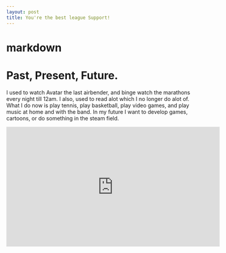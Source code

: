 ```yaml
---
layout: post
title: You're the best league Support!
---
```


# markdown
# Past, Present, Future.
I used to watch Avatar the last airbender, and binge watch the marathons every night till 12am. I also, used to read alot which I no longer do alot of. What I do now is play tennis, play basketball, play video games, and play music at home and with the band. In my future I want to develop games, cartoons, or do something in the steam field. 
<iframe width="560" height="315" src="https://www.youtube.com/embed/7sT0pr51ZAw" frameborder="0" allow="accelerometer; autoplay; encrypted-media; gyroscope; picture-in-picture" allowfullscreen></iframe>

